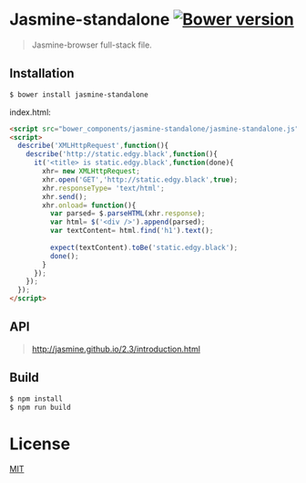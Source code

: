 # Jasmine-standalone [![Bower version][bower-image]][bower]

> Jasmine-browser full-stack file.

## Installation
```Bash
$ bower install jasmine-standalone
```

index.html:

```html
<script src="bower_components/jasmine-standalone/jasmine-standalone.js"></script>
<script>
  describe('XMLHttpRequest',function(){
    describe('http://static.edgy.black',function(){
      it('<title> is static.edgy.black',function(done){
        xhr= new XMLHttpRequest;
        xhr.open('GET','http://static.edgy.black',true);
        xhr.responseType= 'text/html';
        xhr.send();
        xhr.onload= function(){
          var parsed= $.parseHTML(xhr.response);
          var html= $('<div />').append(parsed);
          var textContent= html.find('h1').text();
          
          expect(textContent).toBe('static.edgy.black');
          done();
        }
      });
    });
  });
</script>
```

## API

> http://jasmine.github.io/2.3/introduction.html

## Build
```bash
$ npm install
$ npm run build
```

License
===
[MIT][License]

[License]: http://59naga.mit-license.org/

[bower-image]: https://badge.fury.io/bo/jaggy.svg
[bower]: http://badge.fury.io/bo/jaggy